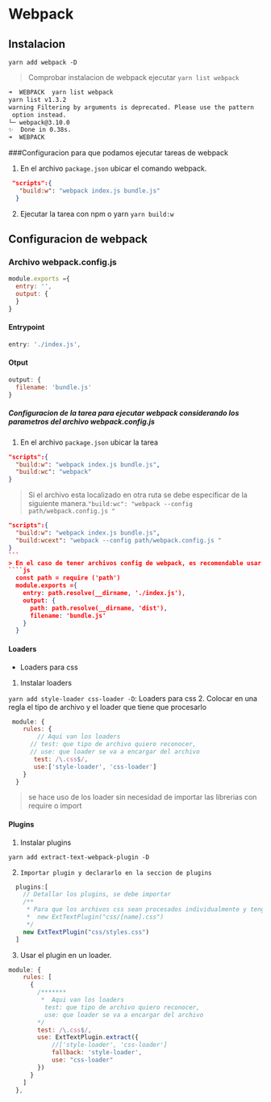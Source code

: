 # Webpack

## Instalacion

`yarn add webpack -D`

> Comprobar instalacion de webpack ejecutar 
`yarn list webpack`
```bash
➜  WEBPACK  yarn list webpack
yarn list v1.3.2
warning Filtering by arguments is deprecated. Please use the pattern
 option instead.
└─ webpack@3.10.0
✨  Done in 0.38s.
➜  WEBPACK

```
###Configuracion para que podamos ejecutar tareas de webpack

1. En el archivo `package.json` ubicar el comando webpack.
  ```json
   "scripts":{
     "build:w": "webpack index.js bundle.js"
    }
  ```
2. Ejecutar la tarea con npm o yarn
  `yarn build:w`

## Configuracion de webpack



### Archivo webpack.config.js 
````js
module.exports ={
  entry: '',
  output: {
  } 
}
````

#### **Entrypoint**
````js
entry: './index.js',
````
#### **Otput**
````js
output: {
  filename: 'bundle.js' 
}
````
##### Configuracion de la tarea para ejecutar webpack considerando los parametros del archivo  webpack.config.js 
1. En el archivo `package.json` ubicar la tarea
````json
"scripts":{
  "build:w": "webpack index.js bundle.js",
  "build:wc": "webpack"
}
````
> Si el archivo esta localizado en otra ruta se debe especificar de la siguiente manera.`"build:wc": "webpack --config path/webpack.config.js "`
````json
"scripts":{
  "build:w": "webpack index.js bundle.js",
  "build:wcext": "webpack --config path/webpack.config.js "
}
```
> En el caso de tener archivos config de webpack, es recomendable usar la libreria path para obtener rutas relativas de mis archivos
````js
  const path = require ('path')
  module.exports ={
    entry: path.resolve(__dirname, './index.js'),
    output: {
      path: path.resolve(__dirname, 'dist'),
      filename: 'bundle.js'
    }
  }
````

#### **Loaders**

* Loaders para css
1. Instalar loaders

`yarn add style-loader css-loader -D`: Loaders para css
2. Colocar en una regla el tipo de archivo y el loader que tiene que procesarlo

```` js
 module: {
    rules: {
        // Aqui van los loaders
      // test: que tipo de archivo quiero reconocer,
      // use: que loader se va a encargar del archivo
       test: /\.css$/,
       use:['style-loader', 'css-loader']
    }
  }
````
> se hace uso de los loader sin necesidad de importar las librerias con require o import

#### **Plugins**

1. Instalar plugins

`yarn add extract-text-webpack-plugin -D`

2. `Importar plugin y declararlo en la seccion de plugins`

````js
  plugins:[
    // Detallar los plugins, se debe importar
    /**
     * Para que los archivos css sean procesados individualmente y tengan el mismo nombre que los archivos del entry point
     *  new ExtTextPlugin("css/[name].css")
     */
    new ExtTextPlugin("css/styles.css")
  ]
````
3. Usar el plugin en un loader.

````js
module: {
    rules: [
      {
        /*******
         *  Aqui van los loaders
          test: que tipo de archivo quiero reconocer,
          use: que loader se va a encargar del archivo
        */
        test: /\.css$/,
        use: ExtTextPlugin.extract({
            //['style-loader', 'css-loader']
            fallback: 'style-loader',
            use: "css-loader"
        })
      }
    ]
  },
````

